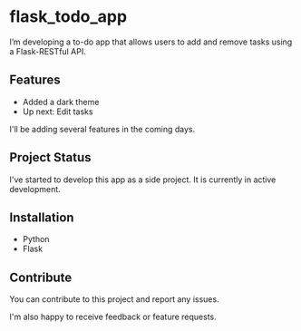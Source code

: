 # flask_todo_app

I’m developing a to-do app that allows users to add and remove tasks using a Flask-RESTful API. 

## Features

* Added a dark theme
* Up next: Edit tasks 

I'll be adding several features in the coming days.

## Project Status

I've started to develop this app as a side project. It is currently in active development.  


## Installation

* Python
* Flask

## Contribute

You can contribute to this project and report any issues.

I'm also happy to receive feedback or feature requests.
